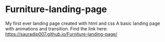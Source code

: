 # Furniture-landing-page
My first ever landing page created with html and css
A basic landing page with animations and transition.
Find the link here:
https://sauradip007.github.io/Furniture-landing-page/
